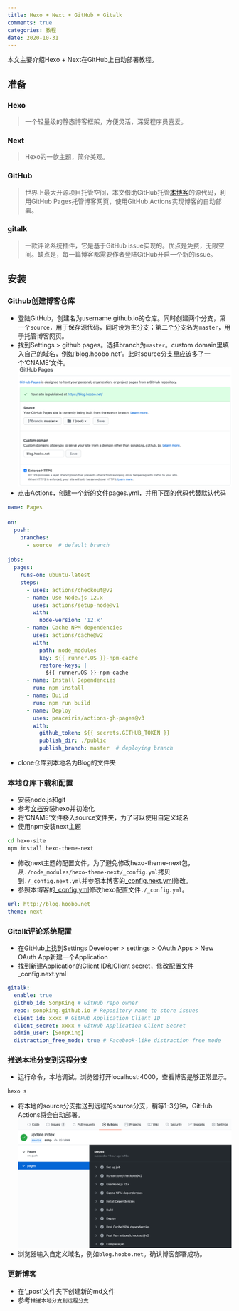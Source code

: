 ```yaml
---
title: Hexo + Next + GitHub + Gitalk
comments: true
categories: 教程 
date: 2020-10-31
---
```

本文主要介绍Hexo + Next在GitHub上自动部署教程。

## 准备

### Hexo
> 一个轻量级的静态博客框架，方便灵活，深受程序员喜爱。

### Next
> Hexo的一款主题，简介美观。

### GitHub
> 世界上最大开源项目托管空间，本文借助GitHub托管[本博客](https://blog.hoobo.net)的源代码，利用GitHub Pages托管博客网页，使用GitHub Actions实现博客的自动部署。

### gitalk
> 一款评论系统插件，它是基于GitHub issue实现的。优点是免费，无限空间。缺点是，每一篇博客都需要作者登陆GitHub开启一个新的issue。

## 安装

### Github创建博客仓库
- 登陆GitHub，创建名为username.github.io的仓库。同时创建两个分支，第一个`source`，用于保存源代码，同时设为主分支；第二个分支名为`master`，用于托管博客网页。
- 找到Settings > github pages。选择branch为`master`。custom domain里填入自己的域名，例如‘blog.hoobo.net’。此时source分支里应该多了一个‘CNAME’文件。
![](/images/posts/hexo_next_githu_gitalk01.png)
- 点击Actions，创建一个新的文件pages.yml，并用下面的代码代替默认代码
```yml
name: Pages

on:
  push:
    branches:
      - source  # default branch

jobs:
  pages:
    runs-on: ubuntu-latest
    steps:
      - uses: actions/checkout@v2
      - name: Use Node.js 12.x
        uses: actions/setup-node@v1
        with:
          node-version: '12.x'
      - name: Cache NPM dependencies
        uses: actions/cache@v2
        with:
          path: node_modules
          key: ${{ runner.OS }}-npm-cache
          restore-keys: |
            ${{ runner.OS }}-npm-cache
      - name: Install Dependencies
        run: npm install
      - name: Build
        run: npm run build
      - name: Deploy
        uses: peaceiris/actions-gh-pages@v3
        with:
          github_token: ${{ secrets.GITHUB_TOKEN }}
          publish_dir: ./public
          publish_branch: master  # deploying branch
```
- clone仓库到本地名为Blog的文件夹

### 本地仓库下载和配置
- 安装node.js和git
- 参考[文档](https://hexo.io/zh-cn/docs/)安装hexo并初始化
- 将‘CNAME’文件移入source文件夹，为了可以使用自定义域名
- 使用npm安装next主题
```sh
cd hexo-site
npm install hexo-theme-next
```
- 修改next主题的配置文件。为了避免修改hexo-theme-next包，从`./node_modules/hexo-theme-next/_config.yml`拷贝到`./_config.next.yml`并参照本博客的[_config.next.yml](https://github.com/SonpKing/sonpking.github.io/blob/source/_config.next.yml)修改。
- 参照本博客的[_config.yml](https://github.com/SonpKing/sonpking.github.io/blob/source/_config.yml)修改hexo配置文件`./_config.yml`。
```yml
url: http://blog.hoobo.net
theme: next
```

### Gitalk评论系统配置
- 在GitHub上找到Settings Developer > settings > OAuth Apps > New OAuth App新建一个Application
- 找到新建Application的Client ID和Client secret，修改配置文件_config.next.yml
```yml
gitalk:
  enable: true
  github_id: SonpKing # GitHub repo owner
  repo: sonpking.github.io # Repository name to store issues
  client_id: xxxx # GitHub Application Client ID
  client_secret: xxxx # GitHub Application Client Secret
  admin_user: [SonpKing]
  distraction_free_mode: true # Facebook-like distraction free mode
```

### 推送本地分支到远程分支
- 运行命令，本地调试。浏览器打开localhost:4000，查看博客是够正常显示。
```sh
hexo s
```
- 将本地的source分支推送到远程的source分支，稍等1-3分钟，GitHub Actions将会自动部署。
![](/images/posts/hexo_next_githu_gitalk02.png)
- 浏览器输入自定义域名，例如`blog.hoobo.net`。确认博客部署成功。

### 更新博客
- 在‘_post’文件夹下创建新的md文件
- 参考`推送本地分支到远程分支`